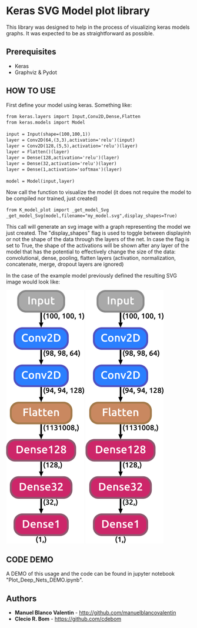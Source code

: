 # Keras SVG Model plot library

This library was designed to help in the process of visualizing keras models graphs. It was expected to be as straightforward as possible.

## Prerequisites

* Keras
* Graphviz & Pydot

## HOW TO USE

First define your model using keras. Something like:

```
from keras.layers import Input,Conv2D,Dense,Flatten
from keras.models import Model

input = Input(shape=(100,100,1))
layer = Conv2D(64,(3,3),activation='relu')(input)
layer = Conv2D(128,(5,5),activation='relu')(layer)
layer = Flatten()(layer)
layer = Dense(128,activation='relu')(layer)
layer = Dense(32,activation='relu')(layer)
layer = Dense(1,activation='softmax')(layer)

model = Model(input,layer)
```

Now call the function to visualize the model (it does not require the model to be compiled nor trained, just created)
```
from K_model_plot import _get_model_Svg
_get_model_Svg(model,filename="my_model.svg",display_shapes=True)
```

This call will generate an svg image with a graph representing the model we just created. The "display_shapes" flag is used to toggle between displayinh or not the shape of the data through the layers of the net. In case the flag is set to True, the shape of the activations will be shown after any layer of the model that has the potential to effectively change the size of the data: convolutional, dense, pooling, flatten layers (activation, normalization, concatenate, merge, dropout layers are ignored)

In the case of the example model previously defined the resulting SVG image would look like:

![Alt text](./my_model.png)
<img src="./my_model.png">

## CODE DEMO

A DEMO of this usage and the code can be found in jupyter notebook "Plot_Deep_Nets_DEMO.ipynb".

## Authors

* **Manuel Blanco Valentin** - http://github.com/manuelblancovalentin
* **Clecio R. Bom** - https://github.com/cdebom

 

